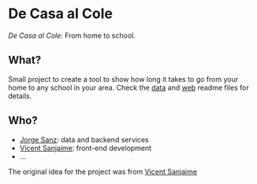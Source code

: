 De Casa al Cole
================

*De Casa al Cole*: From home to school.

## What?

Small project to create a tool to show how long it takes to go from your home to any school in your area. Check the [data](https://github.com/jsanz/decasaalcole/blob/master/data/README.rst) and [web](https://github.com/jsanz/decasaalcole/blob/master/web/README.md) readme files for details.

## Who?

- [Jorge Sanz](http://twitter.com/xurxosanz): data and backend services
- [Vicent Sanjaime](http://twitter.com/visancal): front-end development
- ...

The original idea for the project was from [Vicent Sanjaime](http://twitter.com/visancal)
